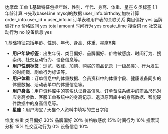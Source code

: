 达摩盘 工单
1.基础特征包括年龄、性别、年代、身高、体重、星座 6 类标签
1.1 年龄计算 ->先取baseLine mysql的数据 user_info.birthday,加权计算 order_info.user_id = user_info.id 订单表和用户表的关联关系
类目偏好 yes
品牌偏好 no
价格区间 yes total amount
时间行为 yes create_time
搜索词 no
社交互动行为 no
设备信息 yes

1.基础特征包括年龄、性别、年代、身高、体重、星座6类
- **用户年龄标签**：出生年份、类目偏好、品牌偏好、价格敏感度、时间行为、搜索词、社交互动行为、设备信息等。
- **用户性别标签**：浏览、收藏、加购、购买的商品记录（一级品类）、行为发生的时间戳、刷单行为标识等。
- **用户体重**：订单信息中的体重数据、会员资料中的体重字段、健康设备同步的体重数据、活动表单中的体重信息等。
- **用户身高**：用户资料库中的实名认证身高信息、订单备注系统中的商品尺码对应身高参数、客服工单系统中的身高记录、退货原因库中的身高数据、智能硬件数据中的身高信息等。
- **星座**：用户淘宝 / 天猫个人资料中填写的生日字段

维度          权重
类目偏好   30%
品牌偏好    20%
价格敏感度  15%
时间行为   10%
搜索词分析 15%
社交互动行为 0%
设备信息  10%